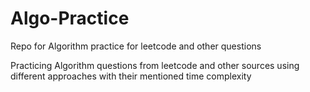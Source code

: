 # Algo-Practice
Repo for Algorithm practice for leetcode and other questions

Practicing Algorithm questions from leetcode and other sources using different approaches with their mentioned time complexity
